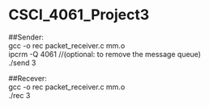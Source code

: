# CSCI_4061_Project3 
 ##Sender:   
  gcc -o rec packet_receiver.c mm.o      
  ipcrm -Q 4061      //(optional: to remove the message queue)       
 ./send 3        
 
##Recever:    
 gcc -o rec packet_receiver.c mm.o      
 ./rec 3    


